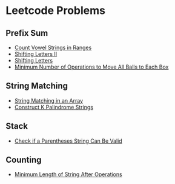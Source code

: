 # Leetcode Problems

## Prefix Sum
- [Count Vowel Strings in Ranges](https://leetcode.com/problems/count-vowel-strings-in-ranges/description)
- [Shifting Letters II](https://leetcode.com/problems/shifting-letters-ii/description/)
- [Shifting Letters](https://leetcode.com/problems/shifting-letters/description/)
- [Minimum Number of Operations to Move All Balls to Each Box](https://leetcode.com/problems/minimum-number-of-operations-to-move-all-balls-to-each-box/description/)


## String Matching
- [String Matching in an Array](https://leetcode.com/problems/string-matching-in-an-array/description/)
- [Construct K Palindrome Strings](https://leetcode.com/problems/construct-k-palindrome-strings/description/)

## Stack
- [ Check if a Parentheses String Can Be Valid](https://leetcode.com/problems/check-if-a-parentheses-string-can-be-valid/description/)


## Counting
- [Minimum Length of String After Operations
](https://leetcode.com/problems/minimum-length-of-string-after-operations/description/)
